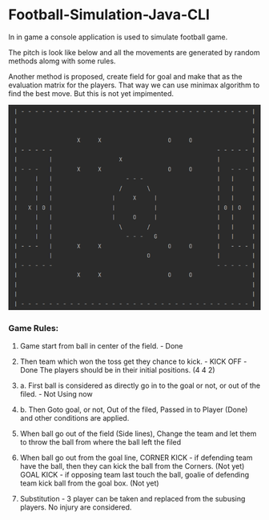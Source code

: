# Football-Simulation-Java-CLI

In in game a console application is used to simulate football game.

The pitch is look like below and all the movements are generated by random methods alomg with some rules.

Another method is proposed, create field for goal and make that as the evaluation matrix for the players.
That way we can use minimax algorithm to find the best move. But this is not yet impimented.

![](img.png)


### Game Rules:


1. Game start from ball in center of the field. - Done
2. Then team which won the toss get they chance to kick. - KICK OFF -Done
     The players should be in their initial positions. (4 4 2)
3. a. First ball is considered as directly go in to the goal or not, or out of the filed. - Not Using now
4. b. Then Goto goal, or not, Out of the filed, Passed in to Player (Done) and other conditions are applied.
5. When ball go out of the field (Side lines), Change the team and let them to throw the ball from where the ball left the filed
6. When ball go out from the goal line,
     CORNER KICK - if defending team have the ball, then they can kick the ball from the Corners. (Not yet)
     GOAL KICK - if opposing team last touch the ball, goalie of defending team kick ball from the goal box. (Not yet)

7. Substitution - 3 player can be taken and replaced from the subusing players. No injury are considered.


